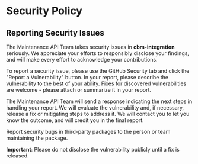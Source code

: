 # Security Policy
## Reporting Security Issues

 The Maintenance API Team takes security issues in **cbm-integration** seriously. We appreciate your efforts to responsibly disclose your findings, and will make every effort to acknowledge your contributions.

To report a security issue, please use the GitHub Security tab and click the "Report a Vulnerability" button. In your report, please describe the vulnerability to the best of your ability. Fixes for discovered vulnerabilities are welcome - please attach or summarize it in your report.

The Maintenance API Team will send a response indicating the next steps in handling your report. We will evaluate the vulnerability and, if necessary, release a fix or mitigating steps to address it. We will contact you to let you know the outcome, and will credit you in the final report.

Report security bugs in third-party packages to the person or team maintaining the package.

**Important**: Please do not disclose the vulnerability publicly until a fix is released. 
